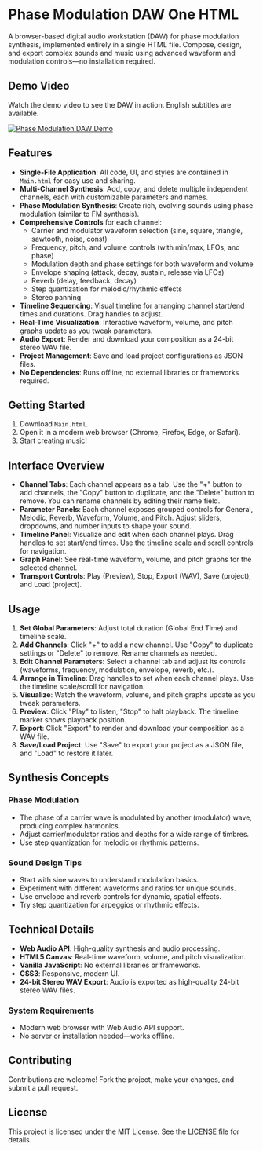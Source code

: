 # Phase Modulation DAW One HTML

A browser-based digital audio workstation (DAW) for phase modulation synthesis, implemented entirely in a single HTML file. Compose, design, and export complex sounds and music using advanced waveform and modulation controls—no installation required.

## Demo Video

Watch the demo video to see the DAW in action.
English subtitles are available.

[![Phase Modulation DAW Demo](https://img.youtube.com/vi/Wlhfg3w6xiA/0.jpg)](https://www.youtube.com/watch?v=Wlhfg3w6xiA&cc_load_policy=1&hl=en&cc_lang_pref=en)


## Features

- **Single-File Application**: All code, UI, and styles are contained in `Main.html` for easy use and sharing.
- **Multi-Channel Synthesis**: Add, copy, and delete multiple independent channels, each with customizable parameters and names.
- **Phase Modulation Synthesis**: Create rich, evolving sounds using phase modulation (similar to FM synthesis).
- **Comprehensive Controls** for each channel:
  - Carrier and modulator waveform selection (sine, square, triangle, sawtooth, noise, const)
  - Frequency, pitch, and volume controls (with min/max, LFOs, and phase)
  - Modulation depth and phase settings for both waveform and volume
  - Envelope shaping (attack, decay, sustain, release via LFOs)
  - Reverb (delay, feedback, decay)
  - Step quantization for melodic/rhythmic effects
  - Stereo panning
- **Timeline Sequencing**: Visual timeline for arranging channel start/end times and durations. Drag handles to adjust.
- **Real-Time Visualization**: Interactive waveform, volume, and pitch graphs update as you tweak parameters.
- **Audio Export**: Render and download your composition as a 24-bit stereo WAV file.
- **Project Management**: Save and load project configurations as JSON files.
- **No Dependencies**: Runs offline, no external libraries or frameworks required.

## Getting Started

1. Download `Main.html`.
2. Open it in a modern web browser (Chrome, Firefox, Edge, or Safari).
3. Start creating music!

## Interface Overview

- **Channel Tabs**: Each channel appears as a tab. Use the "+" button to add channels, the "Copy" button to duplicate, and the "Delete" button to remove. You can rename channels by editing their name field.
- **Parameter Panels**: Each channel exposes grouped controls for General, Melodic, Reverb, Waveform, Volume, and Pitch. Adjust sliders, dropdowns, and number inputs to shape your sound.
- **Timeline Panel**: Visualize and edit when each channel plays. Drag handles to set start/end times. Use the timeline scale and scroll controls for navigation.
- **Graph Panel**: See real-time waveform, volume, and pitch graphs for the selected channel.
- **Transport Controls**: Play (Preview), Stop, Export (WAV), Save (project), and Load (project).

## Usage

1. **Set Global Parameters**: Adjust total duration (Global End Time) and timeline scale.
2. **Add Channels**: Click "+" to add a new channel. Use "Copy" to duplicate settings or "Delete" to remove. Rename channels as needed.
3. **Edit Channel Parameters**: Select a channel tab and adjust its controls (waveforms, frequency, modulation, envelope, reverb, etc.).
4. **Arrange in Timeline**: Drag handles to set when each channel plays. Use the timeline scale/scroll for navigation.
5. **Visualize**: Watch the waveform, volume, and pitch graphs update as you tweak parameters.
6. **Preview**: Click "Play" to listen, "Stop" to halt playback. The timeline marker shows playback position.
7. **Export**: Click "Export" to render and download your composition as a WAV file.
8. **Save/Load Project**: Use "Save" to export your project as a JSON file, and "Load" to restore it later.

## Synthesis Concepts

### Phase Modulation

- The phase of a carrier wave is modulated by another (modulator) wave, producing complex harmonics.
- Adjust carrier/modulator ratios and depths for a wide range of timbres.
- Use step quantization for melodic or rhythmic patterns.

### Sound Design Tips

- Start with sine waves to understand modulation basics.
- Experiment with different waveforms and ratios for unique sounds.
- Use envelope and reverb controls for dynamic, spatial effects.
- Try step quantization for arpeggios or rhythmic effects.

## Technical Details

- **Web Audio API**: High-quality synthesis and audio processing.
- **HTML5 Canvas**: Real-time waveform, volume, and pitch visualization.
- **Vanilla JavaScript**: No external libraries or frameworks.
- **CSS3**: Responsive, modern UI.
- **24-bit Stereo WAV Export**: Audio is exported as high-quality 24-bit stereo WAV files.

### System Requirements

- Modern web browser with Web Audio API support.
- No server or installation needed—works offline.

## Contributing

Contributions are welcome! Fork the project, make your changes, and submit a pull request.

## License

This project is licensed under the MIT License. See the [LICENSE](LICENSE) file for details.
